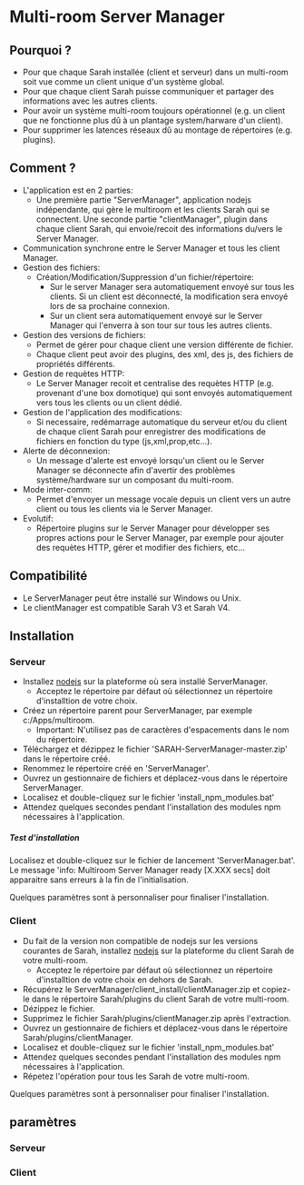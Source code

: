 Multi-room Server Manager
=========================

## Pourquoi ?
- Pour que chaque Sarah installée (client et serveur) dans un multi-room soit vue comme un client unique d'un système global.
- Pour que chaque client Sarah puisse communiquer et partager des informations avec les autres clients.
- Pour avoir un système multi-room toujours opérationnel (e.g. un client que ne fonctionne plus dû à un plantage system/harware d'un client).
- Pour supprimer les latences réseaux dû au montage de répertoires (e.g. plugins).
		
## Comment ?
- L'application est en 2 parties:
	- Une première partie "ServerManager", application nodejs indépendante, qui gère le multiroom et les clients Sarah qui se connectent. Une seconde partie "clientManager", plugin dans chaque client Sarah, qui envoie/recoit des informations du/vers le Server Manager.
- Communication synchrone entre le Server Manager et tous les client Manager.
- Gestion des fichiers:
	- Création/Modification/Suppression d'un fichier/répertoire:
		- Sur le server Manager sera automatiquement envoyé sur tous les clients. Si un client est déconnecté, la modification sera envoyé lors de sa prochaine connexion.
		- Sur un client sera automatiquement envoyé sur le Server Manager qui l'enverra à son tour sur tous les autres clients.
- Gestion des versions de fichiers:
	- Permet de gérer pour chaque client une version différente de fichier.
	- Chaque client peut avoir des plugins, des xml, des js, des fichiers de propriétés différents.
- Gestion de requètes HTTP:
	- Le Server Manager recoit et centralise des requètes HTTP (e.g. provenant d'une box domotique) qui sont envoyés automatiquement vers tous les clients ou un client dédié.
- Gestion de l'application des modifications:
	- Si necessaire, redémarrage automatique du serveur et/ou du client de chaque client Sarah pour enregistrer des modifications de fichiers en fonction du type (js,xml,prop,etc...).
- Alerte de déconnexion:
	- Un message d'alerte est envoyé lorsqu'un client ou le Server Manager se déconnecte afin d'avertir des problèmes système/hardware sur un composant du multi-room.
- Mode inter-comm:
	- Permet d'envoyer un message vocale depuis un client vers un autre client ou tous les clients via le Server Manager.
- Evolutif:
	- Répertoire plugins sur le Server Manager pour développer ses propres actions pour le Server Manager, par exemple pour ajouter des requètes HTTP, gérer et modifier des fichiers, etc...
		
## Compatibilité
- Le ServerManager peut être installé sur Windows ou Unix.
- Le clientManager est compatible Sarah V3 et Sarah V4.
	
## Installation

### Serveur
- Installez [nodejs](https://nodejs.org/en) sur la plateforme où sera installé ServerManager.
	- Acceptez le répertoire par défaut où sélectionnez un répertoire d'installtion de votre choix.
- Créez un répertoire parent pour ServerManager, par exemple c:/Apps/multiroom.	
	- Important: N'utilisez pas de caractères d'espacements dans le nom du répertoire.
- Téléchargez et dézippez le fichier 'SARAH-ServerManager-master.zip' dans le répertoire créé.
- Renommez le répertoire créé en 'ServerManager'.
- Ouvrez un gestionnaire de fichiers et déplacez-vous dans le répertoire ServerManager.
- Localisez et double-cliquez sur le fichier 'install_npm_modules.bat'
- Attendez quelques secondes pendant l'installation des modules npm nécessaires à l'application.

##### Test d'installation
Localisez et double-cliquez sur le fichier de lancement 'ServerManager.bat'.
Le message 'info: Multiroom Server Manager ready [X.XXX secs] doit apparaitre sans erreurs à la fin de l'initialisation.
 
Quelques paramètres sont à personnaliser pour finaliser l'installation.


###  Client
- Du fait de la version non compatible de nodejs sur les versions courantes de Sarah, installez [nodejs](https://nodejs.org/en) sur la plateforme du client Sarah de votre multi-room.
	- Acceptez le répertoire par défaut où sélectionnez un répertoire d'installtion de votre choix en dehors de Sarah.
- Récupérez le ServerManager/client_install/clientManager.zip et copiez-le dans le répertoire Sarah/plugins du client Sarah de votre multi-room.
- Dézippez le fichier.
- Supprimez le fichier Sarah/plugins/clientManager.zip après l'extraction.
- Ouvrez un gestionnaire de fichiers et déplacez-vous dans le répertoire Sarah/plugins/clientManager.	
- Localisez et double-cliquez sur le fichier 'install_npm_modules.bat'
- Attendez quelques secondes pendant l'installation des modules npm nécessaires à l'application.
- Répetez l'opération pour tous les Sarah de votre multi-room.

Quelques paramètres sont à personnaliser pour finaliser l'installation.
	
	
## paramètres

### Serveur
	

### Client




